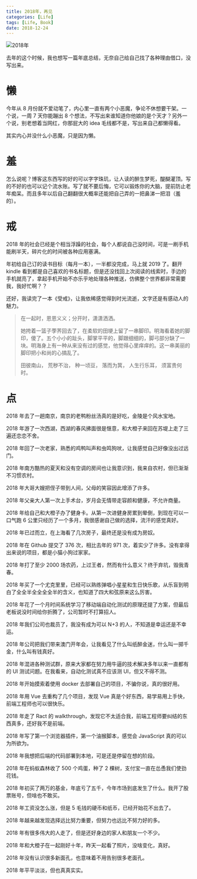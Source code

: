```yaml
---
title: 2018年，再见
categories: [Life]
tags: [Life, Book]
date: 2018-12-24
---
```


![2018年](https://image.tobyqin.cn/2018-bye.jpg)

去年的这个时候，我也想写一篇年底总结，无奈自己给自己找了各种理由借口，没写出来。

<!-- more -->

# 懒

今年从 8 月份就不爱动笔了，内心里一直有两个小恶魔，争论不休想要干架。一个说，一周 7 天你能蹦出 8 个想法，不写出来谁知道你他娘的是个天才？另外一个说，别老想着当网红，你那屁大的 idea 毛线都不是，写出来自己都懒得看。

其实内心并没什么小恶魔，只是因为懒。

# 羞

怎么说呢？博客这东西写的好的可以字字珠玑，让人读的醉生梦死，醍醐灌顶。写的不好的也可以记个流水账。写了就不要后悔，它可以锻炼你的大脑，提前防止老年痴呆。而且多年以后自己翻翻很大概率还能把自己弄的一把鼻涕一把泪（羞的）。

# 戒

2018 年的社会已经是个相当浮躁的社会，每个人都说自己没时间，可是一刷手机能刷半天，碎片化的时间被各种应用塞满。

年初给自己订的读书目标（每月一本），一半都没完成，马上就 2019 了。翻开 kindle 看到都是自己喜欢的书名标题，但是还没找回上次阅读的线索时，手边的手机就亮了，拿起手机开始不亦乐乎地处理各种推送，仿佛整个世界都非常需要我，我好忙啊？？

还好，我读完了一本《受戒》，让我依稀感觉得到时光流逝，文字还是有感动人的魅力。

> 在一起时，恩恩义义；分开时，潇潇洒洒。
>
> 她挎着一篮子荸荠回去了，在柔软的田埂上留了一串脚印。明海看着她的脚印，傻了。五个小小的趾头，脚掌平平的，脚跟细细的，脚弓部分缺了一块。明海身上有一种从来没有过的感觉，他觉得心里痒痒的。这一串美丽的脚印把小和尚的心搞乱了。
>
> 田彼南山， 荒秽不治， 种一顷豆， 落而为箕， 人生行乐耳， 须富贵何时。

# 点

2018 年去了一趟南京，南京的老鸭粉丝汤真的是好吃，金陵是个风水宝地。

2018 年游了一次西湖，西湖的春风拂面很是惬意，和大橙子来回在苏堤上走了三遍还恋恋不舍。

2018 年回了一次老家，熟悉的鸡鸭叫声和虫鸣狗吠，让我感觉自己好像没出过远门。

2018 年南方酷热的夏天和没有空调的房间也让我意识到，我来自农村，但已渐渐不习惯农村。

2018 年大哥大嫂把侄子带到人间，父母的笑容因此增添了许多。

2018 年父亲大人第一次上手术台，岁月会无情带走容颜和健康，不允许商量。

2018 年给自己和大橙子办了健身卡。从第一次进健身房累到晕倒，到现在可以一口气跑 6 公里只经历了一个多月，我很感谢自己做的选择，流汗的感觉真好。

2018 年已过而立，在上海看了几次房子，最终还是没有成为房奴。

2018 年在 Github 提交了 376 次，相比去年的 971 次，着实少了许多。没有拿得出来说的项目，都是小猫小狗过家家。

2018 年打了至少 2000 场农药，上过王者，然而有什么意义？终于弃坑，毁我青春。

2018 年买了一个尤克里里，已经可以熟练弹唱小星星和生日快乐歌，从乐盲到明白了全全半全全全全半的含义，也知道了四大和弦原来这么厉害。

2018 年花了一个月时间系统学习了移动端自动化测试的原理还提了方案，但最后老板说没时间给你折腾了，公司暂时不打算招人。

2018 年我们公司也裁员了，我没有成为可以 N+3 的人，不知道是幸运还是不幸运。

2018 年公司把我们带来澳门开年会，让我看见了什么叫纸醉金迷，什么叫一掷千金，什么叫有钱真好。

2018 年混进各种测试群，原来大家都在努力用牛逼的技术解决多年以来一直都有的 UI 测试问题。在我看来，自动化测试真不应该测 UI，但又不得不测。

2018 年开始摸索着使用 docker 去部署自己的项目，不骗你说，真的很好用。

2018 年用 Vue 去重构了几个项目，发现 Vue 真是个好东西，易学易用上手快，前端工程师也可以很快乐。

2018 年走了 Ract 的 walkthrough，发现它不太适合我，前端工程师要纠结的东西真多，还好我不是前端。

2018 年写了第一个浏览器插件，第一个油猴脚本，感觉会 JavaScript 真的可以为所欲为。

2018 年我想把后端的代码部署到本地，可是还是停留在想的阶段。

2018 年在蚂蚁森林收了 500 个鸡蛋，种了 2 棵树，支付宝一直在怂恿我们使劲花钱。

2018 年初买了两万的基金，年底亏了五千，今年市场到底发生了什么。我开了股票账号，但啥也不敢买。

2018 年工资没怎么涨，但是 5 毛钱的硬币和纸币，已经开始花不出去了。

2018 年越来越发现选择远比努力重要，但努力也远比不努力好的多。

2018 年有很多伟大的人走了，但是还好身边的家人和朋友一个不少。

2018 年和大橙子在一起刚好十年，昨天一起看了照片，没啥变化，真好。

2018 年没有认识很多新面孔，也意味着不用告别很多老面孔。

2018 年平平淡淡，但也真真实实。
